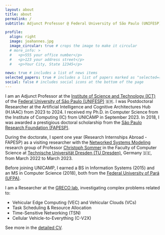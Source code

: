 ```yaml
---
layout: about
title: about
permalink: /
subtitle: Adjunct Professor @ Federal University of São Paulo (UNIFESP), Sâo José dos Campos, Brazil 🇧🇷.

profile:
  align: right
  image: joahannes.jpg
  image_circular: true # crops the image to make it circular
  # more_info: >
  #   <p>555 your office number</p>
  #   <p>123 your address street</p>
  #   <p>Your City, State 12345</p>

news: true # includes a list of news items
selected_papers: true # includes a list of papers marked as "selected={true}"
social: false # includes social icons at the bottom of the page
---
```


I am an Adjunct Professor at the [Institute of Science and Technology (ICT)](https://www.unifesp.br/campus/sjc/) of the [Federal University of São Paulo (UNIFESP)](https://www.unifesp.br/) 🇧🇷.
I was Postdoctoral Researcher at the Artificial Intelligence and Cognitive Architectures Hub (H.IAAC) from 2023 to 2024. I received my Ph.D. in Computer Science from the Institute of Computing (IC) from UNICAMP in September 2023. In 2018, I was awarded a prestigious doctoral scholarship from the [São Paulo Research Foundation (FAPESP)][6].

During the doctorate, I spent one year (Research Internships Abroad - FAPESP) as a visiting researcher with the [Networked Systems Modeling][3] research group of Professor [Christoph Sommer][5] in the Faculty of Computer Science at [Technische Universität Dresden (TU Dresden)][4], Germany 🇩🇪, from March 2022 to March 2023.

Before joining UNICAMP, I earned a BS in Information Systems (2015) and an MS in Computer Science (2018), both from the [Federal University of Pará (UFPA)][2].

I am a Researcher at the [GRECO lab](https://greco-unifesp.github.io/), investigating complex problems related to:

* Vehicular Edge Computing (VEC) and Vehicular Clouds (VCs)
* Task Scheduling & Resource Allocation
* Time-Sensitive Networking (TSN)
* Cellular Vehicle-to-Everything (C-V2X)

See more in the [detailed CV](http://lattes.cnpq.br/4761632587625158).

<!-- [ha-index: 87](https://www.irif.fr/~haberm/haindex.html) -->

[1]: https://ic.unicamp.br/en/
[2]: https://ppgcc.propesp.ufpa.br/
[3]: https://www.cms-labs.org/
[4]: https://tu-dresden.de/ing/informatik
[5]: https://www.cms-labs.org/people/sommer/
[6]: https://fapesp.br/
[7]: https://hiaac.unicamp.br/en/